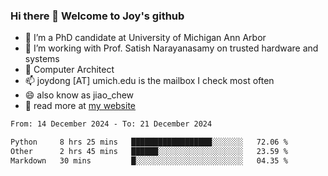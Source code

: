 ### Hi there 👋 Welcome to Joy's github

- 🔭 I’m a PhD candidate at University of Michigan Ann Arbor
- 🌱 I’m working with Prof. Satish Narayanasamy on trusted hardware and systems
- 👯 Computer Architect
- 📫 joydong [AT] umich.edu is the mailbox I check most often
- 😄 also know as jiao_chew
- 💬 read more at [my website](https://joydddd.github.io/)
<!--START_SECTION:waka-->

```txt
From: 14 December 2024 - To: 21 December 2024

Python     8 hrs 25 mins   ██████████████████░░░░░░░   72.06 %
Other      2 hrs 45 mins   ██████░░░░░░░░░░░░░░░░░░░   23.59 %
Markdown   30 mins         █░░░░░░░░░░░░░░░░░░░░░░░░   04.35 %
```

<!--END_SECTION:waka-->
